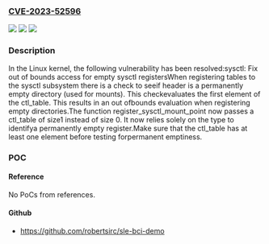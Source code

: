 ### [CVE-2023-52596](https://cve.mitre.org/cgi-bin/cvename.cgi?name=CVE-2023-52596)
![](https://img.shields.io/static/v1?label=Product&message=Linux&color=blue)
![](https://img.shields.io/static/v1?label=Version&message=1da177e4c3f4%3C%2015893975e9e3%20&color=brighgreen)
![](https://img.shields.io/static/v1?label=Vulnerability&message=n%2Fa&color=brighgreen)

### Description

In the Linux kernel, the following vulnerability has been resolved:sysctl: Fix out of bounds access for empty sysctl registersWhen registering tables to the sysctl subsystem there is a check to seeif header is a permanently empty directory (used for mounts). This checkevaluates the first element of the ctl_table. This results in an out ofbounds evaluation when registering empty directories.The function register_sysctl_mount_point now passes a ctl_table of size1 instead of size 0. It now relies solely on the type to identifya permanently empty register.Make sure that the ctl_table has at least one element before testing forpermanent emptiness.

### POC

#### Reference
No PoCs from references.

#### Github
- https://github.com/robertsirc/sle-bci-demo

